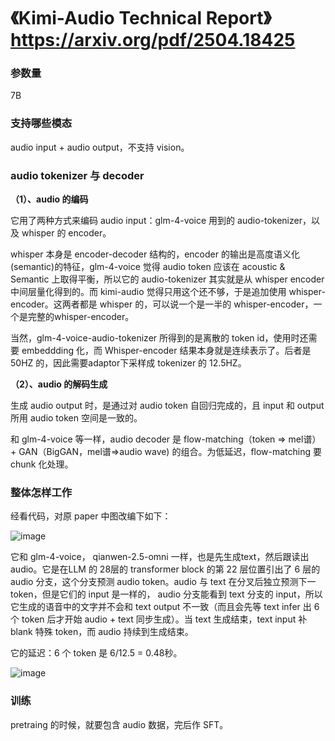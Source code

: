 # 《Kimi-Audio Technical Report》 https://arxiv.org/pdf/2504.18425

### 参数量
7B

### 支持哪些模态
audio input + audio output，不支持 vision。

### audio tokenizer 与 decoder

**（1）、audio 的编码**

它用了两种方式来编码 audio input：glm-4-voice 用到的 audio-tokenizer，以及 whisper 的 encoder。

whisper 本身是 encoder-decoder 结构的，encoder 的输出是高度语义化(semantic)的特征，glm-4-voice 觉得 audio token 应该在 acoustic & Semantic 上取得平衡，所以它的 audio-tokenizer 其实就是从 whisper encoder 中间层量化得到的。而 kimi-audio 觉得只用这个还不够，于是追加使用 whisper-encoder。这两者都是 whisper 的，可以说一个是一半的 whisper-encoder，一个是完整的whisper-encoder。

当然，glm-4-voice-audio-tokenizer 所得到的是离散的 token id，使用时还需要 embeddding 化，而 Whisper-encoder 结果本身就是连续表示了。后者是 50HZ 的，因此需要adaptor下采样成 tokenizer 的 12.5HZ。

**（2）、audio 的解码生成**

生成 audio output 时，是通过对 audio token 自回归完成的，且 input 和 output 所用 audio token 空间是一致的。

和 glm-4-voice 等一样，audio decoder 是 flow-matching（token => mel谱） + GAN（BigGAN，mel谱=>audio wave) 的组合。为低延迟，flow-matching 要 chunk 化处理。 

### 整体怎样工作

经看代码，对原 paper 中图改编下如下：

![image](https://github.com/user-attachments/assets/58ab09e6-19f4-468e-bc3e-96e103a2d7fa)

它和 glm-4-voice， qianwen-2.5-omni 一样，也是先生成text，然后跟读出 audio。它是在LLM 的 28层的 transformer block 的第 22 层位置引出了 6 层的 audio 分支，这个分支预测 audio token。audio 与 text 在分叉后独立预测下一token，但是它们的 input 是一样的， audio 分支能看到 text 分支的 input，所以它生成的语音中的文字并不会和 text output 不一致（而且会先等 text infer 出 6 个 token 后才开始 audio + text 同步生成）。当 text 生成结束，text input 补 blank 特殊 token，而 audio 持续到生成结束。

它的延迟：6 个 token 是 6/12.5 = 0.48秒。

![image](https://github.com/user-attachments/assets/fc5d1d08-0b6a-4769-b22c-07338ff7b87c)

### 训练

pretraing 的时候，就要包含 audio 数据，完后作 SFT。

